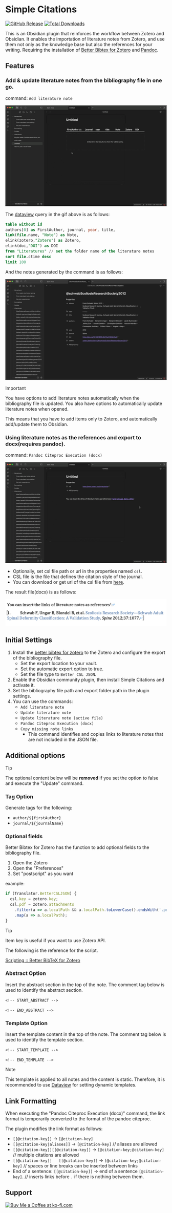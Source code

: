 # Simple Citations

[![GitHub Release](https://img.shields.io/github/v/release/masaki39/simple-citations?sort=semver&label=latest&logo=github&color=%237c3aed)](https://github.com/masaki39/simple-citations/releases/latest) [![Total Downloads](https://img.shields.io/badge/dynamic/json?logo=obsidian&url=https%3A%2F%2Fraw.githubusercontent.com%2Fobsidianmd%2Fobsidian-releases%2Fmaster%2Fcommunity-plugin-stats.json&query=%24%5B%22simple-citations%22%5D.downloads&label=total%20downloads&color=%237c3aed)](https://obsidian.md/plugins?id=simple-citations)

This is an Obsidian plugin that reinforces the workflow between Zotero and Obsidian. It enables the importation of literature notes from Zotero, and use them not only as the knowledge base but also the references for your writing. Requiring the installation of [Better Bibtex for Zotero](https://retorque.re/zotero-better-bibtex/) and [Pandoc](https://pandoc.org).

## Features

### Add & update literature notes from the bibliography file in one go.

command: `Add literature note`

![](./assets/画面収録%202025-03-25%2020.50.50.gif)

The [dataview](https://github.com/blacksmithgu/obsidian-dataview) query in the gif above is as follows:

```sql
table without id 
authors[0] as FirstAuthor, journal, year, title, 
link(file.name, "Note") as Note,
elink(zotero,"Zotero") as Zotero,
elink(doi,"DOI") as DOI
from "Literatures" // set the folder name of the literature notes
sort file.ctime desc
limit 100
```

And the notes generated by the command is as follows:

![](./assets/スクリーンショット%202025-03-25%2021.03.17.jpg)

> [!important]
> You have options to add literature notes automatically when the bibliography file is updated.
> You also have options to automatically update literature notes when opened.
> 
> This means that you have to add items only to Zotero, and automatically add/update them to Obsidian.

### Using literature notes as the references and export to docx(requires pandoc).

command: `Pandoc Citeproc Execution (docx)`

![](./assets/画面収録%202025-03-25%2021.01.31.gif)

- Optionally, set csl file path or url in the properties named `csl`.
- CSL file is the file that defines the citation style of the journal.
- You can download or get url of the csl file from [here](https://www.zotero.org/styles).

The result file(docx) is as follows:

![](./assets/スクリーンショット%202025-03-25%2021.02.08.jpg)

## Initial Settings 

1. Install the [better bibtex for zotero](https://retorque.re/zotero-better-bibtex/) to the Zotero and configure the export of the bibliography file.
    - Set the export location to your vault.
    - Set the automatic export option to true.
    - Set the file type to `Better CSL JSON`.
2. Enable the Obsidian community plugin, then install Simple Citations and activate it.
3. Set the bibliography file path and export folder path in the plugin settings.
4. You can use the commands:
    - `Add literature note`
    - `Update literature note`
    - `Update literature note (active file)`
    - `Pandoc Citeproc Execution (docx)`
    - `Copy missing note links`
      - This command identifies and copies links to literature notes that are not included in the JSON file.

## Additional options

> [!tip]
> The optional content below will be **removed** if you set the option to false and execute the "Update" command.

### Tag Option

Generate tags for the following:

- `author/${firstAuthor}`
- `journal/${journalName}`

### Optional fields

Better Bibtex for Zotero has the function to add optional fields to the bibliography file.

1. Open the Zotero
2. Open the "Preferences"
3. Set "postscript" as you want

example:

```javascript
if (Translator.BetterCSLJSON) {
  csl.key = zotero.key;
  csl.pdf = zotero.attachments
    .filter(a => a.localPath && a.localPath.toLowerCase().endsWith('.pdf'))
    .map(a => a.localPath);
}
```

> [!tip]
> Item key is useful if you want to use Zotero API.

The following is the reference for the script.

[Scripting :: Better BibTeX for Zotero](https://retorque.re/zotero-better-bibtex/exporting/scripting/index.html)

### Abstract Option

Insert the abstract section in the top of the note.
The comment tag below is used to identify the abstract section.

`<!-- START_ABSTRACT -->`

`<!-- END_ABSTRACT -->`

### Template Option

Insert the template content in the top of the note.
The comment tag below is used to identify the template section.

`<!-- START_TEMPLATE -->`

`<!-- END_TEMPLATE -->`

> [!note]
> This template is applied to all notes and the content is static. 
> Therefore, it is recommended to use [Dataview](https://github.com/blacksmithgu/obsidian-dataview) for setting dynamic templates.

## Link Formatting 

When executing the "Pandoc Citeproc Execution (docx)" command, the link format is temporarily converted to the format of the pandoc citeproc.

The plugin modifies the link format as follows:
- `[[@citation-key]]` → `[@citation-key]`
- `[[@citation-key|aliases]]` → `[@citation-key]` // aliases are allowed
- `[[@citation-key]][[@citation-key]]` → `[@citation-key;@citation-key]` // multiple citations are allowed
- `[[@citation-key]]   [[@citation-key]]` → `[@citation-key;@citation-key]` // spaces or line breaks can be inserted between links
- End of a sentence: `[[@citation-key]]` → end of a sentence `[@citation-key]`. // inserts links before `.` if there is nothing between them.

## Support

<a href='https://ko-fi.com/Q5Q31CGF07' target='_blank'><img height='36' style='border:0px;height:36px;' src='https://storage.ko-fi.com/cdn/kofi6.png?v=6' border='0' alt='Buy Me a Coffee at ko-fi.com' /></a>